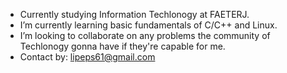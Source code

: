 - Currently studying Information Techlonogy at FAETERJ.
- I’m currently learning basic fundamentals of C/C++ and Linux. 
- I’m looking to collaborate on any problems the community of Techlonogy gonna have if they're capable for me.
- Contact by: lipeps61@gmail.com
